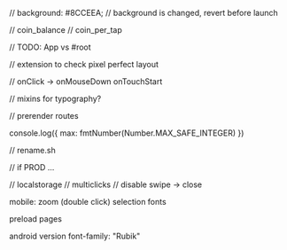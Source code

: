 // background: #8CCEEA;
// background is changed, revert before launch

// coin_balance
// coin_per_tap

// TODO: App vs #root

// extension to check pixel perfect layout

// onClick -> onMouseDown onTouchStart

// mixins for typography?

// prerender routes

console.log({ max: fmtNumber(Number.MAX_SAFE_INTEGER) })

// rename.sh

// if PROD ...

// localstorage
// multiclicks
// disable swipe -> close

mobile:
zoom (double click)
selection
fonts

preload pages

android version font-family: "Rubik"
